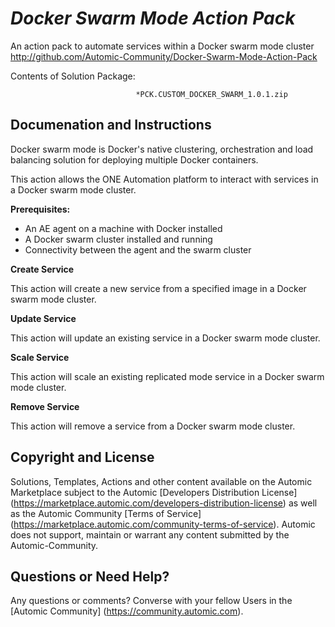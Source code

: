 *Docker Swarm Mode Action Pack*
=============


An action pack to automate services within a Docker swarm mode cluster
http://github.com/Automic-Community/Docker-Swarm-Mode-Action-Pack

<!-- List of attached files -->
Contents of Solution Package:

						
								*PCK.CUSTOM_DOCKER_SWARM_1.0.1.zip
								
						


Documenation and Instructions
---

<p>Docker swarm mode is Docker's native clustering, orchestration and load balancing solution for deploying multiple Docker containers. &nbsp;</p>
<p>This action allows the ONE Automation platform to interact with services in a Docker swarm mode cluster.&nbsp;</p>
<p><strong>Prerequisites:</strong></p>
<ul>
<li>An AE agent on a machine with Docker installed</li>
<li>A Docker swarm cluster installed and running&nbsp;</li>
<li>Connectivity between the agent and the swarm cluster</li>
</ul>
<p><strong>Create Service <br /></strong></p>
<p>This action will create a new service from a specified image in a Docker swarm mode cluster.</p>
<p><strong>Update Service</strong></p>
<p>This action will update an existing service in a Docker swarm mode cluster.</p>
<p><strong>Scale Service</strong></p>
<p>This action will scale an existing replicated mode service in a Docker swarm mode cluster.</p>
<p><strong>Remove Service</strong></p>
<p>This action will remove a service from a Docker swarm mode cluster.</p>

Copyright and License
---

Solutions, Templates, Actions and other content available on the Automic Marketplace subject to the Automic [Developers Distribution License] (https://marketplace.automic.com/developers-distribution-license) as well as the Automic Community [Terms of Service] (https://marketplace.automic.com/community-terms-of-service).
Automic does not support, maintain or warrant any content submitted by the Automic-Community.



Questions or Need Help? 
---
Any questions or comments? Converse with your fellow Users in the [Automic Community] (https://community.automic.com).